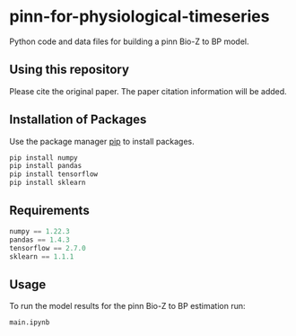 # pinn-for-physiological-timeseries
Python code and data files for building a pinn Bio-Z to BP model.

## Using this repository
Please cite the original paper. The paper citation information will be added.

## Installation of Packages
Use the package manager [pip](https://pip.pypa.io/en/stable/) to install packages.
```bash
pip install numpy 
pip install pandas
pip install tensorflow
pip install sklearn
```

## Requirements
```python
numpy == 1.22.3
pandas == 1.4.3
tensorflow == 2.7.0
sklearn == 1.1.1
```

## Usage
To run the model results for the pinn Bio-Z to BP estimation run:
```bash
main.ipynb
```

